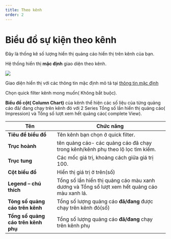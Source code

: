 ```yaml
---
title: Theo kênh
order: 2
---
```


# Biểu đồ sự kiện theo kênh
Đây là thống kê số lượng hiển thị quảng cáo hiển thị trên kênh của bạn.

Hệ thống hiển thị **mặc định** giao diện theo kênh.

![](../../image/ui-by-channel.png)

Giao diện hiển thị với các thông tin mặc định mô tả tại [thông tin mặc định](../2-access.md)

Chọn quick filter kênh mong muốn( Không bắt buộc).

 **Biểu đồ cột( Column Chart)** của kênh thể hiện các số liệu của từng quảng cáo đã/ đang chạy trên kênh đó với 2 Series Tổng số lần hiển thị quảng cáo( Impression) và Tổng số lượt xem hết quảng cáo( complete View).


| Tên                                 | Chức năng                                                                                     |
| ----------------------------------- | --------------------------------------------------------------------------------------------- |
| **Tiêu đề biểu đồ**                 | Tên kênh bạn chọn ở quick filter.                                                             |
| **Trục hoành**                      | tên quảng cáo- các quảng cáo đã chạy trong kênh/kênh phụ theo lộ lọc tìm kiếm.                |
| **Trục tung**                       | Các mốc giá trị, khoảng cách giữa giá trị 100.                                                |
| **Cột biều đồ**                     | Hiển thị giá trị ở trên(số)                                                                   |
| **Legend – chú thích**              | Tổng số lần hiển thị quảng cáo màu xanh dương và  Tổng số lượt xem hết quảng cáo màu xanh lá. |
| **Tỏng số quảng cáo trên kênh**     | Tổng số lượng quảng cáo **đã/đang** được chạy trên kênh đó(số)                                |
| **Tổng số quảng cáo trên kênh phụ** | Tổng số lượng quảng cáo **đã/đang** chạy trên kênh phụ                                        |
